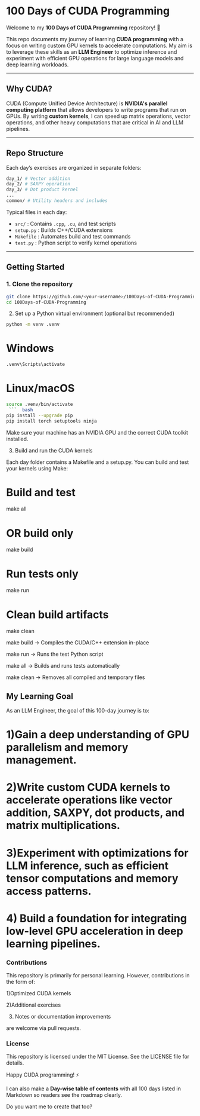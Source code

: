 # 100 Days of CUDA Programming

Welcome to my **100 Days of CUDA Programming** repository! 🚀  

This repo documents my journey of learning **CUDA programming** with a focus on writing custom GPU kernels to accelerate computations. My aim is to leverage these skills as an **LLM Engineer** to optimize inference and experiment with efficient GPU operations for large language models and deep learning workloads.

---

## Why CUDA?

CUDA (Compute Unified Device Architecture) is **NVIDIA's parallel computing platform** that allows developers to write programs that run on GPUs. By writing **custom kernels**, I can speed up matrix operations, vector operations, and other heavy computations that are critical in AI and LLM pipelines.

---

## Repo Structure

Each day’s exercises are organized in separate folders:

``` bash
day_1/ # Vector addition
day_2/ # SAXPY operation
day_3/ # Dot product kernel
...
common/ # Utility headers and includes
```

Typical files in each day:

- `src/` : Contains `.cpp`, `.cu`, and test scripts
- `setup.py` : Builds C++/CUDA extensions
- `Makefile` : Automates build and test commands
- `test.py` : Python script to verify kernel operations

---

## Getting Started

### 1. Clone the repository

```bash
git clone https://github.com/<your-username>/100Days-of-CUDA-Programming.git
cd 100Days-of-CUDA-Programming
```

2. Set up a Python virtual environment (optional but recommended)
``` bash
python -m venv .venv
```
# Windows
``` bash
.venv\Scripts\activate
```
# Linux/macOS
```bash
source .venv/bin/activate
 ```  bash   
pip install --upgrade pip
pip install torch setuptools ninja
```

Make sure your machine has an NVIDIA GPU and the correct CUDA toolkit installed.

3. Build and run the CUDA kernels

Each day folder contains a Makefile and a setup.py. You can build and test your kernels using Make:


# Build and test
make all

# OR build only
make build

# Run tests only
make run

# Clean build artifacts
make clean

make build → Compiles the CUDA/C++ extension in-place

make run → Runs the test Python script

make all → Builds and runs tests automatically

make clean → Removes all compiled and temporary files

## My Learning Goal

As an LLM Engineer, the goal of this 100-day journey is to:

# 1)Gain a deep understanding of GPU parallelism and memory management.
# 2)Write custom CUDA kernels to accelerate operations like vector addition, SAXPY, dot products, and matrix multiplications.
# 3)Experiment with optimizations for LLM inference, such as efficient tensor computations and memory access patterns.
# 4) Build a foundation for integrating low-level GPU acceleration in deep learning pipelines.

### Contributions

This repository is primarily for personal learning. However, contributions in the form of:

1)Optimized CUDA kernels

2)Additional exercises

3) Notes or documentation improvements

are welcome via pull requests.

### License

This repository is licensed under the MIT License. See the LICENSE
 file for details.

Happy CUDA programming! ⚡️


I can also make a **Day-wise table of contents** with all 100 days listed in Markdown so readers see the roadmap clearly.  

Do you want me to create that too?



